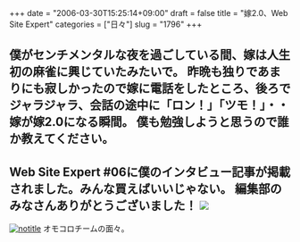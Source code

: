 +++
date = "2006-03-30T15:25:14+09:00"
draft = false
title = "嫁2.0、Web Site Expert"
categories = ["日々"]
slug = "1796"
+++

僕がセンチメンタルな夜を過ごしている間、嫁は人生初の麻雀に興じていたみたいで。
昨晩も独りであまりにも寂しかったので嫁に電話をしたところ、後ろでジャラジャラ、会話の途中に「ロン！」「ツモ！」・・
嫁が嫁2.0になる瞬間。
僕も勉強しようと思うので誰か教えてください。
--
Web Site Expert #06に僕のインタビュー記事が掲載されました。みんな買えばいいじゃない。
編集部のみなさんありがとうございました！
<a href="http://www.gihyo.co.jp/magazines/WSE/" target="_blank"><img src="http://www.gihyo.co.jp/book/2006/247061/img247061.jpg"></a>
--
<a href="http://www.flickr.com/photos/h-b-k-r/120163519" target="_blank"><img src="http://static.flickr.com/50/120163519_a8feb54950.jpg" class="photoen" alt="notitle"  /></a>
オモコロチームの面々。
